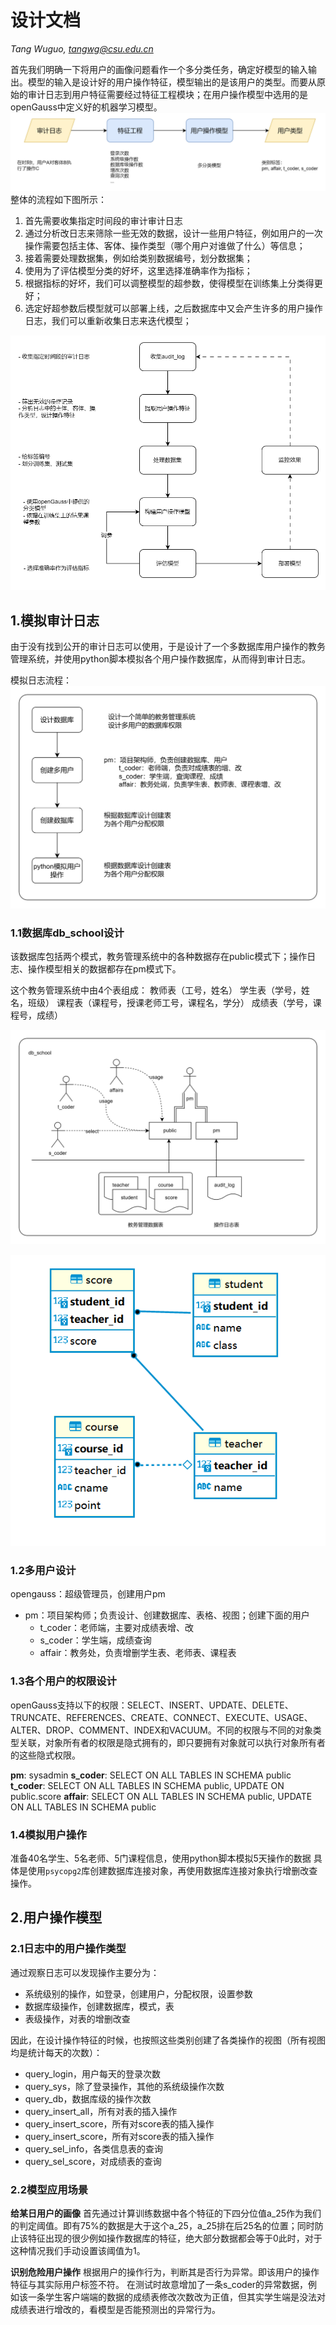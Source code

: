 # 设计文档
*Tang Wuguo,   tangwg@csu.edu.cn*

首先我们明确一下将用户的画像问题看作一个多分类任务，确定好模型的输入输出。模型的输入是设计好的用户操作特征，模型输出的是该用户的类型。而要从原始的审计日志到用户特征需要经过特征工程模块；在用户操作模型中选用的是openGauss中定义好的机器学习模型。![用户操作模型](./assert/p_用户操作模型.png)
整体的流程如下图所示：

1. 首先需要收集指定时间段的审计审计日志
2. 通过分析改日志来筛除一些无效的数据，设计一些用户特征，例如用户的一次操作需要包括主体、客体、操作类型（哪个用户对谁做了什么）等信息；
3. 接着需要处理数据集，例如给类别数据编号，划分数据集；
4. 使用为了评估模型分类的好坏，这里选择准确率作为指标；
5. 根据指标的好坏，我们可以调整模型的超参数，使得模型在训练集上分类得更好；
6. 选定好超参数后模型就可以部署上线，之后数据库中又会产生许多的用户操作日志，我们可以重新收集日志来迭代模型；

![画像实现流程](./assert/p_画像实现流程.png)


## 1.模拟审计日志
由于没有找到公开的审计日志可以使用，于是设计了一个多数据库用户操作的教务管理系统，并使用python脚本模拟各个用户操作数据库，从而得到审计日志。

模拟日志流程：
![模拟日志流程](./assert/p_模拟日志流程.png)

### 1.1数据库db_school设计
该数据库包括两个模式，教务管理系统中的各种数据存在public模式下；操作日志、操作模型相关的数据都存在pm模式下。

这个教务管理系统中由4个表组成：
教师表（工号，姓名）
学生表（学号，姓名，班级）
课程表（课程号，授课老师工号，课程名，学分）
成绩表（学号，课程号，成绩）

![数据库设计_用户操作模型.drawio.png](./assert/p_数据库设计_用户操作模型.drawio.png)


![DBeaver中生成的ER图](./assert/p_DBeaver中生成的ER图.png)

### 1.2多用户设计
opengauss：超级管理员，创建用户pm
- pm：项目架构师；负责设计、创建数据库、表格、视图；创建下面的用户
   - t_coder：老师端，主要对成绩表增、改
   - s_coder：学生端，成绩查询
   - affair：教务处，负责增删学生表、老师表、课程表
  
### 1.3各个用户的权限设计
openGauss支持以下的权限：SELECT、INSERT、UPDATE、DELETE、TRUNCATE、REFERENCES、CREATE、CONNECT、EXECUTE、USAGE、ALTER、DROP、COMMENT、INDEX和VACUUM。不同的权限与不同的对象类型关联，对象所有者的权限是隐式拥有的，即只要拥有对象就可以执行对象所有者的这些隐式权限。

**pm**: sysadmin
**s_coder**: SELECT ON ALL TABLES IN SCHEMA public 
**t_coder**: SELECT ON ALL TABLES IN SCHEMA public, UPDATE ON public.score
**affair**: SELECT ON ALL TABLES IN SCHEMA public, UPDATE ON ALL TABLES IN SCHEMA public


### 1.4模拟用户操作
准备40名学生、5名老师、5门课程信息，使用python脚本模拟5天操作的数据
具体是使用`psycopg2`库创建数据库连接对象，再使用数据库连接对象执行增删改查操作。


## 2.用户操作模型
### 2.1日志中的用户操作类型
通过观察日志可以发现操作主要分为：
- 系统级别的操作，如登录，创建用户，分配权限，设置参数
- 数据库级操作，创建数据库，模式，表
- 表级操作，对表的增删改查

因此，在设计操作特征的时候，也按照这些类别创建了各类操作的视图（所有视图均是统计每天的次数）：

- query_login，用户每天的登录次数
- query_sys，除了登录操作，其他的系统级操作次数
- query_db，数据库级的操作次数
- query_insert_all，所有对表的插入操作
- query_insert_score，所有对score表的插入操作
- query_insert_score，所有对score表的插入操作
- query_sel_info，各类信息表的查询
- query_sel_score，对成绩表的查询

### 2.2模型应用场景
**给某日用户的画像**
首先通过计算训练数据中各个特征的下四分位值a_25作为我们的判定阈值。即有75%的数据是大于这个a_25，a_25排在后25名的位置；同时防止该特征出现的很少例如操作数据库的特征，绝大部分数据都会等于0此时，对于这种情况我们手动设置该阈值为1。

**识别危险用户操作**
根据用户的操作行为，判断其是否行为异常。即该用户的操作特征与其实际用户标签不符。
在测试时故意增加了一条s_coder的异常数据，例如该一条学生客户端端的数据的成绩表修改次数改为正值，但其实学生端是没法对成绩表进行增改的，看模型是否能预测出的异常行为。
